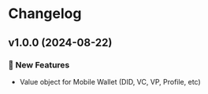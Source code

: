 # Changelog

## v1.0.0 (2024-08-22)

### 🚀 New Features

- Value object for Mobile Wallet (DID, VC, VP, Profile, etc)
